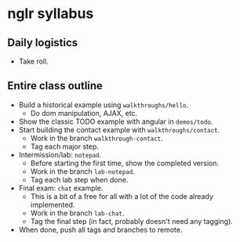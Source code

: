 # nglr syllabus

## Daily logistics

* Take roll.

## Entire class outline 

* Build a historical example using `walkthroughs/hello`.
    * Do dom manipulation, AJAX, etc.
* Show the classic TODO example with angular in `demos/todo`.
* Start building the contact example with `walkthroughs/contact`.
    * Work in the branch `walkthrough-contact`.
    * Tag each major step. 
* Intermission/lab: `notepad`.
    * Before starting the first time, show the completed version.
    * Work in the branch `lab-notepad`.
    * Tag each lab step when done.
* Final exam: `chat` example.
    * This is a bit of a free for all with a lot of the code already implemented.
    * Work in the branch `lab-chat`.
    * Tag the final step (in fact, probably doesn't need any tagging).
* When done, push all tags and branches to remote.

